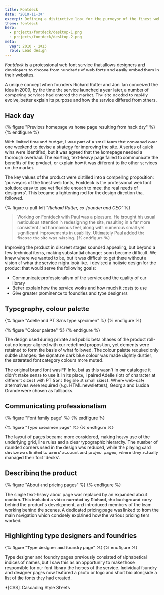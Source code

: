 ```yaml
---
title: Fontdeck
date: '2010-11-30'
excerpt: Defining a distinctive look for the purveyor of the finest web fonts.
theme: fontdeck
hero:
  - projects/fontdeck/desktop-1.png
  - projects/fontdeck/desktop-2.png
meta:
  year: 2010 - 2013
  role: Lead design
---
```

_Fontdeck_ is a professional web font service that allows designers and developers to choose from hundreds of web fonts and easily embed them in their websites.

A unique concept when founders Richard Rutter and Jon Tan conceived the idea in 2009, by the time the service launched a year later, a number of competing services had entered the market. The site needed to rapidly evolve, better explain its purpose and how the service differed from others.

## Hack day
{% figure "Previous homepage vs home page resulting from hack day" %}
{% endfigure %}

With limited time and budget, I was part of a small team that convened over one weekend to devise a strategy for improving the site. A series of quick wins were identified, but it was agreed that the homepage needed a thorough overhaul. The existing, text-heavy page failed to communicate the benefits of the product, or explain how it was different to the other services on the market.

The key values of the product were distilled into a compelling proposition: 'purveyors of the finest web fonts, Fontdeck is the professional web font solution; easy to use yet flexible enough to meet the real needs of designers'. This became a lightening rod for the design direction that followed.

{% figure u-pull-left "<cite>Richard Rutter, co-founder and CEO</cite>" %}
> Working on Fontdeck with Paul was a pleasure. He brought his usual meticulous attention in redesigning the site, resulting in a far more consistent and harmonious feel, along with numerous small yet significant improvements in usability. Ultimately Paul added the finesse the site was missing.
{% endfigure %}

Improving the product in discreet stages sounded appealing, but beyond a few technical items, making substantial changes soon became difficult. We knew where we wanted to be, but it was difficult to get there without a vision of what the service might look like. I devised a holistic design for the product that would serve the following goals:

  * Communicate professionalism of the service and the quality of our library
  * Better explain how the service works and how much it costs to use
  * Give greater prominence to foundries and type designers

## Typography, colour palette
{% figure "Adelle and PT Sans type specimen" %}
{% endfigure %}

{% figure "Colour palette" %}
{% endfigure %}

The design used during private and public beta phases of the product roll-out no longer aligned with our redefined proposition, yet elements were retained to form the basis of what followed. The colour palette required only subtle changes; the signature dark blue colour was made slightly dustier, the saturated font category colours more muted.

The original brand font was FF Info, but as this wasn't in our catalogue it didn't make sense to use it. In its place, I paired Adelle (lots of character at different sizes) with PT Sans (legible at small sizes). Where web-safe alternatives were required (e.g. HTML newsletters), Georgia and Lucida Grande were chosen as fallbacks.

## Communicating professionalism
{% figure "Font family page" %}
{% endfigure %}

{% figure "Type specimen page" %}
{% endfigure %}

The layout of pages became more considered, making heavy use of the underlying grid, line rules and a clear typographic hierarchy. The number of rounded corners used in the design was reduced, while the playing card device was limited to users' account and project pages, where they actually managed their font 'decks'.

## Describing the product
{% figure "About and pricing pages" %}
{% endfigure %}

The single text-heavy about page was replaced by an expanded about section. This included a video narrated by Richard, the background story behind the product's development, and introduced members of the team working behind the scenes. A dedicated pricing page was linked to from the main navigation which concisely explained how the various pricing tiers worked.

## Highlighting type designers and foundries
{% figure "Type designer and foundry page" %}
{% endfigure %}

Type designer and foundry pages previously consisted of alphabetical indices of names, but I saw this as an opportunity to make those responsible for our font library the heroes of the service. Individual foundry and designer pages now featured a photo or logo and short bio alongside a list of the fonts they had created.

*[CSS]: Cascading Style Sheets
